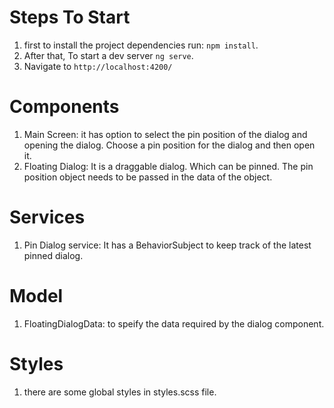 # Steps To Start

1. first to install the project dependencies run: `npm install`.
2. After that, To start a dev server `ng serve`.
3. Navigate to `http://localhost:4200/` 

# Components
1. Main Screen: it has option to select the pin position of the dialog and opening the dialog. Choose a pin position for the dialog and then open it.
2. Floating Dialog: It is a draggable dialog. Which can be pinned. The pin position object needs to be passed in the data of the object.

# Services
1. Pin Dialog service: It has a BehaviorSubject to keep track of the latest pinned dialog.

# Model
1. FloatingDialogData: to speify the data required by the dialog component.

# Styles
1. there are some global styles in styles.scss file.